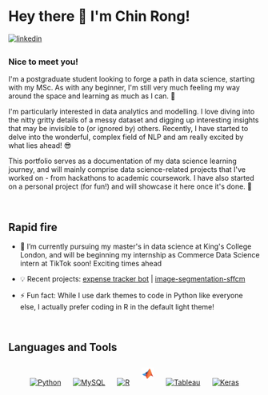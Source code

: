 # Hey there 👋 I'm Chin Rong!  
  

<a href="https://linkedin.com/in/ongchinrong12" target="_blank">
<img src=https://img.shields.io/badge/linkedin-%231E77B5.svg?&style=for-the-badge&logo=linkedin&logoColor=white alt=linkedin style="margin-bottom: 5px;" />
</a>

  



### Nice to meet you!  
I'm a postgraduate student looking to forge a path in data science, starting with my MSc. As with any beginner, I'm still very much feeling my way around the space and learning as much as I can. 📖

I'm particularly interested in data analytics and modelling. I love diving into the nitty gritty details of a messy dataset and digging up interesting insights that may be invisible to (or ignored by) others. Recently, I have started to delve into the wonderful, complex field of NLP and am really excited by what lies ahead! 😎 

This portfolio serves as a documentation of my data science learning journey, and will mainly comprise data science-related projects that I've worked on - from hackathons to academic coursework. I have also started on a personal project (for fun!) and will showcase it here once it's done. 💯 

  

<br/>  


## Rapid fire  
- 🔭 I’m currently pursuing my master's in data science at King's College London, and will be beginning my internship as Commerce Data Science intern at TikTok soon! Exciting times ahead
  

- 💡 Recent projects: [expense tracker bot](https://github.com/crong12/expense-tracker-tele-bot) | [image-segmentation-sffcm](https://github.com/crong12/image-segmentation-sffcm) 
  

- ⚡ Fun fact: While I use dark themes to code in Python like everyone else, I actually prefer coding in R in the default light theme!   
  

<br/>  


## Languages and Tools  
<div align="center"> 
<a href="https://www.python.org/" target="_blank"><img style="margin: 10px" src="https://profilinator.rishav.dev/skills-assets/python-original.svg" alt="Python" height="25" /></a> 
<a href="https://www.mysql.com/" target="_blank"><img style="margin: 10px" src="https://profilinator.rishav.dev/skills-assets/mysql-original-wordmark.svg" alt="MySQL" height="25" /></a>   
<a href="https://www.r-project.org/" target="_blank"><img style="margin: 10px" src="https://profilinator.rishav.dev/skills-assets/r.svg" alt="R" height="25" /></a>  
<a href="https://uk.mathworks.com/products/matlab.html" target="_blank"><img style="margin: 10px" src="icons/matlab-svgrepo-com.svg" alt="MATLAB" height="25" /></a>  
<a href="https://www.tableau.com/" target="_blank"><img style="margin: 10px" src="https://profilinator.rishav.dev/skills-assets/tableau.svg" alt="Tableau" height="25" /></a>  
<a href="https://keras.io/" target="_blank"><img style="margin: 10px" src="https://profilinator.rishav.dev/skills-assets/keras.png" alt="Keras" height="25" /></a>  
</div>  

<br/>  
